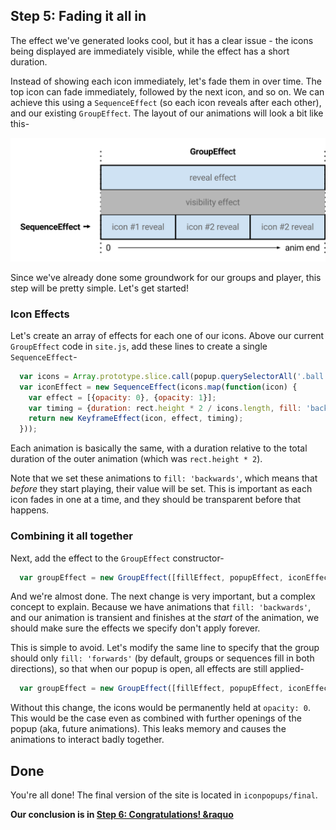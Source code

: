 ## Step 5: Fading it all in

The effect we've generated looks cool, but it has a clear issue - the icons being displayed are immediately visible, while the effect has a short duration.

Instead of showing each icon immediately, let's fade them in over time. The top icon can fade immediately, followed by the next icon, and so on. We can achieve this using a `SequenceEffect` (so each icon reveals after each other), and our existing `GroupEffect`. The layout of our animations will look a bit like this-

![Groups](resources/step5-groups.png)

Since we've already done some groundwork for our groups and player, this step will be pretty simple. Let's get started!

### Icon Effects

Let's create an array of effects for each one of our icons. Above our current `GroupEffect` code in `site.js`, add these lines to create a single `SequenceEffect`-

```js
  var icons = Array.prototype.slice.call(popup.querySelectorAll('.ball'));
  var iconEffect = new SequenceEffect(icons.map(function(icon) {
    var effect = [{opacity: 0}, {opacity: 1}];
    var timing = {duration: rect.height * 2 / icons.length, fill: 'backwards'};
    return new KeyframeEffect(icon, effect, timing);
  }));
```

Each animation is basically the same, with a duration relative to the total duration of the outer animation (which was `rect.height * 2`).

Note that we set these animations to `fill: 'backwards'`, which means that *before* they start playing, their value will be set. This is important as each icon fades in one at a time, and they should be transparent before that happens.

### Combining it all together

Next, add the effect to the `GroupEffect` constructor-

```js
  var groupEffect = new GroupEffect([fillEffect, popupEffect, iconEffect]);
```

And we're almost done. The next change is very important, but a complex concept to explain. Because we have animations that `fill: 'backwards'`, and our animation is transient and finishes at the *start* of the animation, we should make sure the effects we specify don't apply forever.

This is simple to avoid. Let's modify the same line to specify that the group should only `fill: 'forwards'` (by default, groups or sequences fill in both directions), so that when our popup is open, all effects are still applied-

```js
  var groupEffect = new GroupEffect([fillEffect, popupEffect, iconEffect], {fill: 'forwards'});
```

Without this change, the icons would be permanently held at `opacity: 0`. This would be the case even as combined with further openings of the popup (aka, future animations). This leaks memory and causes the animations to interact badly together.

## Done

You're all done! The final version of the site is located in `iconpopups/final`.

**Our conclusion is in [Step 6: Congratulations! &raquo](step6.md)**